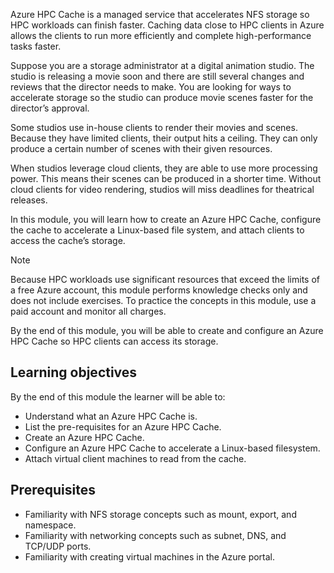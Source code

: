 Azure HPC Cache is a managed service that accelerates NFS storage so HPC workloads can finish faster. Caching data close to HPC clients in Azure allows the clients to run more efficiently and complete high-performance tasks faster.

Suppose you are a storage administrator at a digital animation studio. The studio is releasing a movie soon and there are still several changes and reviews that the director needs to make. You are looking for ways to accelerate storage so the studio can produce movie scenes faster for the director’s approval.

Some studios use in-house clients to render their movies and scenes. Because they have limited clients, their output hits a ceiling. They can only produce a certain number of scenes with their given resources.

When studios leverage cloud clients, they are able to use more processing power. This means their scenes can be produced in a shorter time. Without cloud clients for video rendering, studios will miss deadlines for theatrical releases.

In this module, you will learn how to create an Azure HPC Cache, configure the cache to accelerate a Linux-based file system, and attach clients to access the cache’s storage.

> [!NOTE]
> Because HPC workloads use significant resources that exceed the limits of a free Azure account, this module performs knowledge checks only and does not include exercises. To practice the concepts in this module, use a paid account and monitor all charges.

By the end of this module, you will be able to create and configure an Azure HPC Cache so HPC clients can access its storage.

## Learning objectives

By the end of this module the learner will be able to:

- Understand what an Azure HPC Cache is.
- List the pre-requisites for an Azure HPC Cache.
- Create an Azure HPC Cache.
- Configure an Azure HPC Cache to accelerate a Linux-based filesystem.
- Attach virtual client machines to read from the cache.

## Prerequisites

- Familiarity with NFS storage concepts such as mount, export, and namespace.
- Familiarity with networking concepts such as subnet, DNS, and TCP/UDP ports.
- Familiarity with creating virtual machines in the Azure portal.